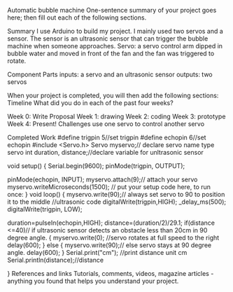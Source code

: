 Automatic bubble machine
One-sentence summary of your project goes here; then fill out each of the following sections.

Summary
I use Arduino to build my project. I mainly used two servos and a sensor. The sensor is an ultrasonic sensor that can trigger the bubble machine when someone approaches. Servo: a servo control arm dipped in bubble water and moved in front of the fan and the fan was triggered to rotate.

Component Parts
inputs: a servo and an ultrasonic sensor
outputs: two servos


When your project is completed, you will then add the following sections:
Timeline
What did you do in each of the past four weeks?

Week 0: Write Proposal
Week 1: drawing
Week 2: coding
Week 3: prototype
Week 4: Present!
Challenges
use one servo to control another servo

Completed Work
#define trigpin 5//set trigpin
#define echopin 6//set echopin
#include <Servo.h>
Servo myservo;// declare servo name type servo
  int duration, distance;//declare variable for unltrasonic sensor
  
void setup() {
  Serial.begin(9600);
  pinMode(trigpin, OUTPUT);
 
  pinMode(echopin, INPUT);
  myservo.attach(9);// attach your servo
myservo.writeMicroseconds(1500);
  // put your setup code here, to run once:
}
void loop() {
 myservo.write(90);// always set servo to 90 to position it to the middle
//ultrasonic code 
 digitalWrite(trigpin,HIGH);
  _delay_ms(500);
  digitalWrite(trigpin, LOW);
  
  duration=pulseIn(echopin,HIGH); 
  distance=(duration/2)/29.1; 
 if(distance <=40)// if ultrasonic sensor detects an obstacle less than 20cm in 90 degree angle.
 {
 myservo.write(0); //servo rotates at full speed to the right
 delay(600);
}
else
{
  myservo.write(90);// else servo stays at 90 degree angle.
  delay(600);
}
  Serial.print("cm"); //print distance unit cm
Serial.println(distance);//distance
 
}
References and links
Tutorials, comments, videos, magazine articles - anything you found that helps you understand your project.
